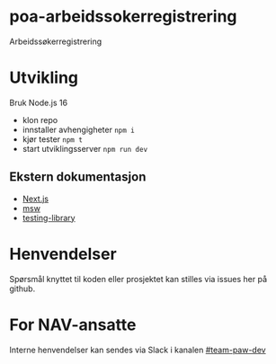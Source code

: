 # poa-arbeidssokerregistrering

Arbeidssøkerregistrering

# Utvikling

Bruk Node.js 16

- klon repo
- innstaller avhengigheter `npm i`
- kjør tester `npm t`
- start utviklingsserver `npm run dev`

## Ekstern dokumentasjon
- [Next.js](https://nextjs.org/)
- [msw](https://mswjs.io/)
- [testing-library](https://testing-library.com/)

# Henvendelser

Spørsmål knyttet til koden eller prosjektet kan stilles via issues her på github.

# For NAV-ansatte

Interne henvendelser kan sendes via Slack i kanalen [#team-paw-dev](https://nav-it.slack.com/archives/CLTFAEW75)